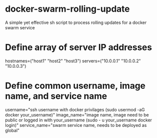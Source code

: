 # docker-swarm-rolling-update
A simple yet effective sh script to process rolling updates for a docker swarm service

# Define array of server IP addresses
hostnames=("host1" "host2" "host3")
servers=("10.0.0.1" "10.0.0.2" "10.0.0.3")

# Define common username, image name, and service name
username="ssh username with docker privilages (sudo usermod -aG docker your_username)"
image_name="image name, image need to be public or logged in with your_username (sudo - u your_username docker login)"
service_name="swarm service name, needs to be deployed as global"
